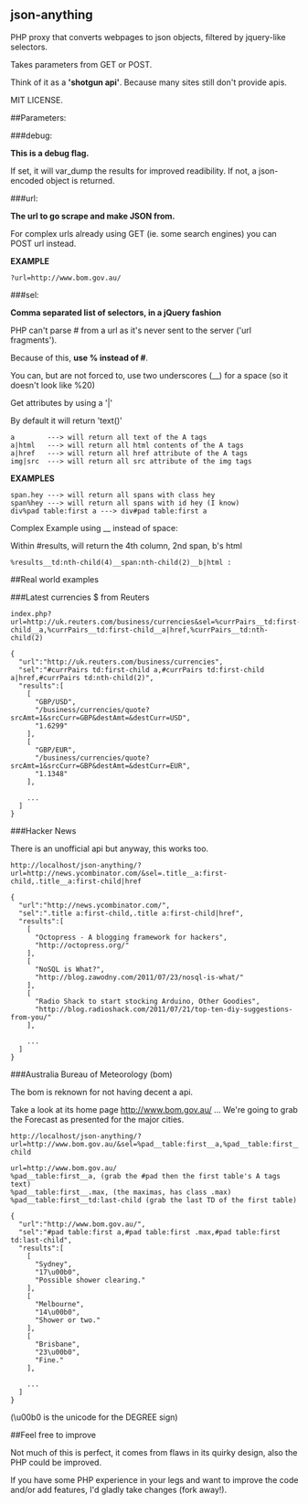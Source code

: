 json-anything
----------------

PHP proxy that converts webpages to json objects, filtered by jquery-like selectors.

Takes parameters from GET or POST.

Think of it as a **'shotgun api'**. Because many sites still don't provide apis.

MIT LICENSE.

##Parameters:

###debug:

**This is a debug flag.**

If set, it will var_dump the results for improved readibility. If not, a json-encoded object is returned.

###url:

**The url to go scrape and make JSON from.**

For complex urls already using GET (ie. some search engines) you can POST url instead.

**EXAMPLE**

	?url=http://www.bom.gov.au/


###sel:

**Comma separated list of selectors, in a jQuery fashion**

PHP can't parse # from a url as it's never sent to the server ('url fragments').

Because of this, **use % instead of #**.

You can, but are not forced to, use two underscores (__) for a space (so it doesn't look like %20)

Get attributes by using a '|'

By default it will return 'text()'

	a        ---> will return all text of the A tags
	a|html   ---> will return all html contents of the A tags
	a|href   ---> will return all href attribute of the A tags
	img|src  ---> will return all src attribute of the img tags

**EXAMPLES**

	span.hey ---> will return all spans with class hey
	span%hey ---> will return all spans with id hey (I know)
	div%pad table:first a ---> div#pad table:first a

Complex Example using __ instead of space:

Within #results, will return the 4th column, 2nd span, b's html

	%results__td:nth-child(4)__span:nth-child(2)__b|html :

##Real world examples

###Latest currencies $ from Reuters

	index.php?url=http://uk.reuters.com/business/currencies&sel=%currPairs__td:first-child__a,%currPairs__td:first-child__a|href,%currPairs__td:nth- child(2)

	{
	  "url":"http://uk.reuters.com/business/currencies",
	  "sel":"#currPairs td:first-child a,#currPairs td:first-child a|href,#currPairs td:nth-child(2)",
	  "results":[
	    [
	      "GBP/USD",
	      "/business/currencies/quote?srcAmt=1&srcCurr=GBP&destAmt=&destCurr=USD",
	      "1.6299"
	    ],
	    [
	      "GBP/EUR",
	      "/business/currencies/quote?srcAmt=1&srcCurr=GBP&destAmt=&destCurr=EUR",
	      "1.1348"
	    ],

	    ...
	  ]
	}

###Hacker News

There is an unofficial api but anyway, this works too.

	http://localhost/json-anything/?url=http://news.ycombinator.com/&sel=.title__a:first-child,.title__a:first-child|href

	{
	  "url":"http://news.ycombinator.com/",
	  "sel":".title a:first-child,.title a:first-child|href",
	  "results":[
	    [
	      "Octopress - A blogging framework for hackers",
	      "http://octopress.org/"
	    ],
	    [
	      "NoSQL is What?",
	      "http://blog.zawodny.com/2011/07/23/nosql-is-what/"
	    ],
	    [
	      "Radio Shack to start stocking Arduino, Other Goodies",
	      "http://blog.radioshack.com/2011/07/21/top-ten-diy-suggestions-from-you/"
	    ],

	    ...
	  ]
	}

###Australia Bureau of Meteorology (bom)

The bom is reknown for not having decent a api. 

Take a look at its home page http://www.bom.gov.au/ ... We're going to grab the Forecast as presented for the major cities.

	http://localhost/json-anything/?url=http://www.bom.gov.au/&sel=%pad__table:first__a,%pad__table:first__.max,%pad__table:first__td:last-child

	url=http://www.bom.gov.au/
	%pad__table:first__a, (grab the #pad then the first table's A tags text)
	%pad__table:first__.max, (the maximas, has class .max)
	%pad__table:first__td:last-child (grab the last TD of the first table)

	{
	  "url":"http://www.bom.gov.au/",
	  "sel":"#pad table:first a,#pad table:first .max,#pad table:first td:last-child",
	  "results":[
	    [
	      "Sydney",
	      "17\u00b0",
	      "Possible shower clearing."
	    ],
	    [
	      "Melbourne",
	      "14\u00b0",
	      "Shower or two."
	    ],
	    [
	      "Brisbane",
	      "23\u00b0",
	      "Fine."
	    ],

	    ...
	  ]
	}

(\u00b0 is the unicode for the DEGREE sign)

##Feel free to improve

Not much of this is perfect, it comes from flaws in its quirky design, also the PHP could be improved.

If you have some PHP experience in your legs and want to improve the code and/or add features, I'd gladly take changes (fork away!).
